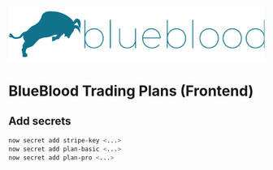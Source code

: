 <p align="center">
  <a href="https://blueblood.talaikis.com/">
    <img alt="Blue Blood" src="https://github.com/BlueBloodLtd/blueblood.ltd/blob/master/media/logo.png" width="685">
  </a>
</p>

# BlueBlood Trading Plans (Frontend)

## Add secrets

```bash
now secret add stripe-key <...>
now secret add plan-basic <...>
now secret add plan-pro <...>
```
